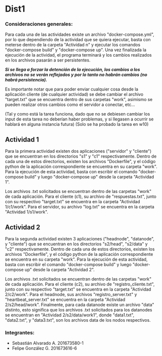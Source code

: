 # Dist1

### Consideraciones generales:

Para cada una de las actividades existe un archivo "docker-compose.yml", por lo que dependiendo de la actividad que se quiera ejecutar, basta con meterse dentro de la carpeta "Actividad n" y ejecutar los comandos "docker-compose build" y "docker-compose up".
Una vez finalizada la ejecución de la actividad, el programa terminará y los cambios realizados en los archivos pasarán a ser persistentes.

***Si se llega a forzar la detención de la ejecución, los cambios a los archivos no se verán reflejados y por lo tanto no habrán cambios (no habrá persistencia).***

Es importante notar que para poder enviar cualquier cosa desde la aplicación cliente (de cualquier actividad) se debe cambiar el archivo "target.txt" que se encuentra dentro de sus carpetas "work", asimismo se pueden realizar otros cambios como el servidor a conectar, etc...

(Tal y como está la tarea funciona, dado que no se debiesen cambiar los input de esta tarea no deberían haber problemas, y si llegasen a ocurrir se hablará en alguna instancia futura)
(Solo se ha probado la tarea en w10)

## Actividad 1

Para la primera actividad existen dos aplicaciones ("servidor" y "cliente") que se encuentran en los directorios "s1" y "c1" respectivamente. Dentro de cada una de estos directorios, existen los archivos "Dockerfile", y el código python de la aplicación correspondiente se encuentra en su carpeta "work".
Para la ejecución de esta actividad, basta con escribir el comando "docker-compose build" y luego "docker-compose up" desde la carpeta "Actividad 1".

Los archivos .txt solicitados se encuentran dentro de las carpetas "work" de cada aplicación. Para el cliente (c1), su archivo de "respuestas.txt", junto con su respectivo "target.txt" se encuentra en la carpeta "Actividad 1/c1/work". Para el servidor, su archivo "log.txt" se encuentra en la carpeta "Actividad 1/s1/work".

## Actividad 2

Para la segunda actividad existen 3 aplicaciones ("headnode", "datanode", y "cliente") que se encuentran en los directorios "s2/head", "s2/data" y "c2" respectivamente. Dentro de cada una de estos directorios, existen los archivos "Dockerfile", y el código python de la aplicación correspondiente se encuentra en su carpeta "work".
Para la ejecución de esta actividad, basta con escribir el comando "docker-compose build" y luego "docker-compose up" desde la carpeta "Actividad 2".

Los archivos .txt solicitados se encuentran dentro de las carpetas "work" de cada aplicación. Para el cliente (c2), su archivo de "registro_cliente.txt", junto con su respectivo "target.txt" se encuentra en la carpeta "Actividad 2/c2/work". Para el headnode, sus archivos "registro_server.txt" y "heartbeat_server.txt" se encuentra en la carpeta "Actividad 2/s2/head/work". Finalmente, para cada datanode existe un archivo "data" distinto, esto significa que los archivos .txt solicitados para los datanodes se encuentran en "Actividad 2/s2/data/work1", donde "data1.txt", "data2.txt", y "data3.txt", son los archivos data de los nodos respectivos.

### Integrantes:

- Sebastián Alvarado A. 201673580-1
- Felipe González G. 201673616-6